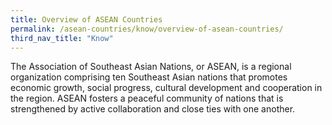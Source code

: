 ```yaml
---
title: Overview of ASEAN Countries
permalink: /asean-countries/know/overview-of-asean-countries/
third_nav_title: "Know"
---
```

The Association of Southeast Asian Nations, or ASEAN, is a regional organization comprising ten Southeast Asian nations that promotes economic growth, social progress, cultural development and cooperation in the region. ASEAN fosters a peaceful community of nations that is strengthened by active collaboration and close ties with one another.